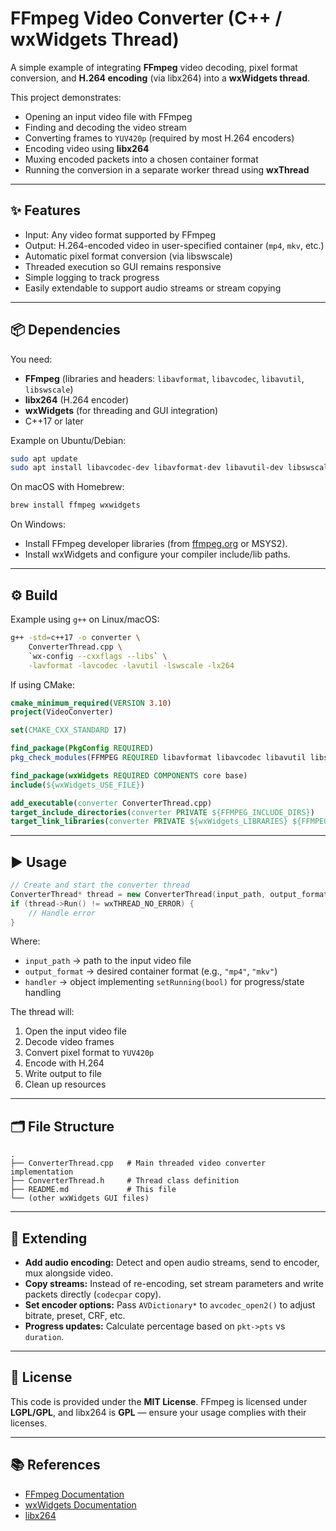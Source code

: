 # FFmpeg Video Converter (C++ / wxWidgets Thread)

A simple example of integrating **FFmpeg** video decoding, pixel format conversion, and **H.264 encoding** (via libx264) into a **wxWidgets thread**.

This project demonstrates:

- Opening an input video file with FFmpeg
- Finding and decoding the video stream
- Converting frames to `YUV420p` (required by most H.264 encoders)
- Encoding video using **libx264**
- Muxing encoded packets into a chosen container format
- Running the conversion in a separate worker thread using **wxThread**

---

## ✨ Features

- Input: Any video format supported by FFmpeg
- Output: H.264-encoded video in user-specified container (`mp4`, `mkv`, etc.)
- Automatic pixel format conversion (via libswscale)
- Threaded execution so GUI remains responsive
- Simple logging to track progress
- Easily extendable to support audio streams or stream copying

---

## 📦 Dependencies

You need:

- **FFmpeg** (libraries and headers: `libavformat`, `libavcodec`, `libavutil`, `libswscale`)
- **libx264** (H.264 encoder)
- **wxWidgets** (for threading and GUI integration)
- C++17 or later

Example on Ubuntu/Debian:

```bash
sudo apt update
sudo apt install libavcodec-dev libavformat-dev libavutil-dev libswscale-dev libx264-dev libwxgtk3.2-dev
````

On macOS with Homebrew:

```bash
brew install ffmpeg wxwidgets
```

On Windows:

* Install FFmpeg developer libraries (from [ffmpeg.org](https://ffmpeg.org/download.html) or MSYS2).
* Install wxWidgets and configure your compiler include/lib paths.

---

## ⚙️ Build

Example using `g++` on Linux/macOS:

```bash
g++ -std=c++17 -o converter \
    ConverterThread.cpp \
    `wx-config --cxxflags --libs` \
    -lavformat -lavcodec -lavutil -lswscale -lx264
```

If using CMake:

```cmake
cmake_minimum_required(VERSION 3.10)
project(VideoConverter)

set(CMAKE_CXX_STANDARD 17)

find_package(PkgConfig REQUIRED)
pkg_check_modules(FFMPEG REQUIRED libavformat libavcodec libavutil libswscale)

find_package(wxWidgets REQUIRED COMPONENTS core base)
include(${wxWidgets_USE_FILE})

add_executable(converter ConverterThread.cpp)
target_include_directories(converter PRIVATE ${FFMPEG_INCLUDE_DIRS})
target_link_libraries(converter PRIVATE ${wxWidgets_LIBRARIES} ${FFMPEG_LIBRARIES} x264)
```

---

## ▶️ Usage

```cpp
// Create and start the converter thread
ConverterThread* thread = new ConverterThread(input_path, output_format, handler);
if (thread->Run() != wxTHREAD_NO_ERROR) {
    // Handle error
}
```

Where:

* `input_path` → path to the input video file
* `output_format` → desired container format (e.g., `"mp4"`, `"mkv"`)
* `handler` → object implementing `setRunning(bool)` for progress/state handling

The thread will:

1. Open the input video file
2. Decode video frames
3. Convert pixel format to `YUV420p`
4. Encode with H.264
5. Write output to file
6. Clean up resources

---

## 🗂 File Structure

```
.
├── ConverterThread.cpp   # Main threaded video converter implementation
├── ConverterThread.h     # Thread class definition
├── README.md             # This file
└── (other wxWidgets GUI files)
```

---

## 🔧 Extending

* **Add audio encoding:** Detect and open audio streams, send to encoder, mux alongside video.
* **Copy streams:** Instead of re-encoding, set stream parameters and write packets directly (`codecpar` copy).
* **Set encoder options:** Pass `AVDictionary*` to `avcodec_open2()` to adjust bitrate, preset, CRF, etc.
* **Progress updates:** Calculate percentage based on `pkt->pts` vs `duration`.

---

## 📄 License

This code is provided under the **MIT License**.
FFmpeg is licensed under **LGPL/GPL**, and libx264 is **GPL** — ensure your usage complies with their licenses.

---

## 📚 References

* [FFmpeg Documentation](https://ffmpeg.org/documentation.html)
* [wxWidgets Documentation](https://docs.wxwidgets.org/)
* [libx264](https://www.videolan.org/developers/x264.html)

